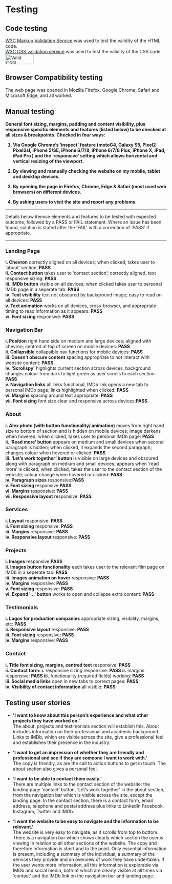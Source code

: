 <h1>Testing</h1>

<h2>Code testing</h2>
<p><a href="https://validator.w3.org/">W3C Markup Validation Service</a> was used to test the validity of the HTML code.<br>
<a href="https://jigsaw.w3.org/css-validator/">W3C CSS validation service</a> was used to test the validity of the CSS code.<br>
    <a href="http://jigsaw.w3.org/css-validator/check/referer">
        <img style="border:0;width:88px;height:31px"
            src="http://jigsaw.w3.org/css-validator/images/vcss"
            alt="Valid CSS!" />
    </a>
</p>

<h2>Browser Compatibility testing</h2>
The web page was opened in Mozilla Firefox, Google Chrome, Safari and Microsoft Edge, and all worked.

<h2>Manual testing</h2>
<p>
<strong>General font sizing, margins, padding and content visibility, plus responsive specific elements and features (listed below) to be checked at all sizes & breakpoints. Checked in four ways: <br>
    
1.	Via Google Chrome’s ‘inspect’ feature (motoG4, Galaxy S5, Pixel2 Pixel2sl, iPhone 5/SE, iPhone 6/7/8, iPhone 6/7/8 Plus, iPhone X, iPad, iPad Pro ) and the ‘responsive’ setting which allows horizontal and vertical resizing of the viewport.<br>

2.	By viewing and manually checking the website on my mobile, tablet and desktop devices.<br>

3.	By opening the page in Firefox, Chrome, Edge & Safari (most used web browsers) on different devices.<br>

4.  By asking users to visit the site and report any problems.<br>
</p></strong>
    <hr>
    Details below itemise elements and features to be tested with expected outcome, followed by a PASS or FAIL statement. Where an issue has been found, solution is stated after the 'FAIL' with a correction of 'PASS' if appropriate.
    <hr>

<h3>Landing Page</h3>
<p><strong>i. Chevron</strong> correctly aligned on all devices; when clicked, takes user to ‘about’ section: <strong>PASS</strong><br> 
<strong>ii. Contact button</strong> takes user to ‘contact section’; correctly aligned, text responsive sizing: <strong>PASS</strong><br> 
<strong>iii. IMDb button</strong> visible on all devices; when clicked takes user to personal IMDb page in a seperate tab: <strong>PASS</strong><br> 
<strong>iv. Text visibility</strong> text not obscured by background image; easy to read on all devices: <strong>PASS</strong><br>
<strong>v. Text animation</strong> works on all devices, cross-browser, and appropriate timing to read information as it appears:  <strong>PASS</strong><br>
<strong>vi. Font sizing</strong> responsive: <strong>PASS</strong>

<h3>Navigation Bar</h3>
<p><strong>i. Position</strong>  right hand side on medium and large devices; aligned with chevron; centred at top of screen on mobile devices: <strong>PASS</strong><br>
<strong>ii. Collapsible</strong> collapsible nav functions for mobile devices: <strong>PASS</strong><br>
<strong>iii. Doesn’t obscure content</strong>  spacing appropriate to not interact with website content: <strong>PASS</strong><br>
<strong>iv. ‘Scrollspy’</strong> highlights current section across devices, background changes colour from dark to light green as user scrolls to each section: <strong>PASS</strong>
<br><strong>v. Navigation links</strong>  all links functional, IMDb link opens a new tab to personal IMDb page; links highlighted when clicked: <strong>PASS</strong><br>
<strong>vi.	Margins</strong> spacing around text appropriate: <strong>PASS</strong><br>
<strong>vii. Font sizing</strong> font size clear and responsive across devices:<strong>PASS</strong></p>

<h3>About</h3>
<p><strong>i. Alex photo (with button functionality/ animation)</strong> moves from right hand size to bottom of section and is hidden on mobile devices; image darkens when hovered; when clicked, takes user to personal IMDb page: <strong>PASS</strong><br>
<strong>ii. ‘Read more’ button</strong> appears on medium and small devices when second paragraph is hidden; when clicked, it expands the second paragraph; changes colour when hovered or clicked: <strong>PASS</strong><br>
<strong>iii. ‘Let’s work together’ button</strong> is visible on large devices and obscured along with paragraph on medium and small devices; appears when ‘read more’ is clicked; when clicked, takes the user to the contact section of the website; colour change when hovered or clicked: <strong>PASS</strong><br>
<strong>iv.	Paragraph sizes</strong> responsive:<strong>PASS</strong><br>
<strong>v. Font sizing </strong> responsive:<strong>PASS</strong><br>
    <strong>vi.	Margins</strong> responsive: <strong>PASS</strong><br>
<strong>vii. Responsive layout</strong> responsive: <strong>PASS</strong></p>

<h3>Services</h3>
<p><strong>i. Layout</strong> responsive: <strong>PASS</strong><br>
<strong>ii. Font sizing</strong> responsive: <strong>PASS</strong><br>
<strong>iii. Margins</strong> responsive: <strong>PASS</strong><br>
<strong>iv. Responsive layout</strong> responsive: <strong>PASS</strong></p>

<h3>Projects</h3>
<p><strong>i.	Images</strong> responsive:<strong>PASS</strong><br>
<strong>ii.	Images button functionality</strong> each takes user to the relevant film page on IMDb in a seperate tab: <strong>PASS</strong><br>
<strong>iii. Images animation on hover</strong> responsive: <strong>PASS</strong><br>
<strong>iv.	Margins</strong> responsive: <strong>PASS</strong><br>
<strong>v. Font sizing</strong> responsive: <strong>PASS</strong><br>
<strong>vi. Expand '...' button</strong> works to open and collapse extra content: <strong>PASS</strong></p>

<h3>Testimonials</h3>
<p><strong>i. Logos for production companies</strong> appropriate sizing, visibility, margins, etc: <strong>PASS</strong><br>
<strong>ii.	Responsive layout</strong> responsive: <strong>PASS</strong><br>
<strong>iii. Font sizing</strong> responsive: <strong>PASS</strong><br>
<strong>iv.	Margins</strong> responsive: <strong>PASS</strong></p>

<h3>Contact</h3>
<p><strong>i. Title font sizing, margins, centred text</strong> responsive: <strong>PASS</strong><br>
<strong>ii.	Contact form: i.</strong> responsive sizing responsive: <strong>PASS</strong> <strong>ii.</strong> margins responsive: <strong>PASS</strong> <strong>iii.</strong> functionality (required fields) working: <strong>PASS</strong><br>
<strong>iii. Social media links</strong> open in new tabs to correct pages: <strong>PASS</strong><br>
<strong>iv. Visibility of contact information</strong> all visible: <strong>PASS</strong></p>

<h2>Testing user stories</h2>

- <strong>'I want to know about this person’s experience and what other projects they have worked on.’</strong><br>
The about, projects and testimonials section will establish this. About includes information on their professional and academic background. Links to IMDb, which are visible across the site, give a professional feel and establishes their presence in the industry.<br>

- <strong>‘I want to get an impression of whether they are friendly and professional and see if they are someone I want to work with.’</strong><br>
The copy is friendly, as are the call to action buttons to get in touch. The about section also gives a personal feel.<br>

- <strong>‘I want to be able to contact them easily.’</strong><br>
There are multiple links to the contact section of the website: the landing page ‘contact’ button, ‘Let’s work together’ in the about section, from the navigation bar which is visible across the site, except the landing page. In the contact section, there is a contact form, email address, telephone and postal address plus links to LinkedIn Facebook, Instagram, Twitter and IMDb.<br>

- <strong>‘I want the website to be easy to navigate and the information to be relevant.’</strong><br>
The website is very easy to navigate, as it scrolls from top to bottom. There is a navigation bar which shows clearly which section the user is viewing in relation to all other sections of the website. The copy and therefore information is short and to the point. Only essential information is present, including a summary of the individual, a summary of the services they provide and an overview of work they have undertaken. If the user wants more information, all this information is explorable via IMDb and social media, both of which are clearly visible at all times via ‘contact’ and the IMDb link on the navigation bar and landing page.<br>

